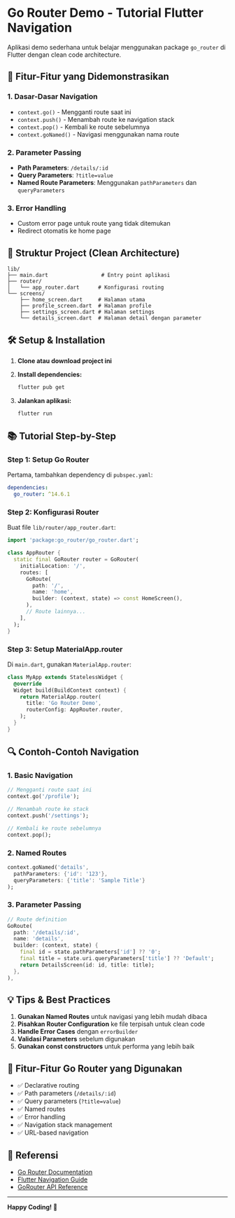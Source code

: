 # Go Router Demo - Tutorial Flutter Navigation

Aplikasi demo sederhana untuk belajar menggunakan package `go_router` di Flutter dengan clean code architecture.

## 🚀 Fitur-Fitur yang Didemonstrasikan

### 1. **Dasar-Dasar Navigation**
- `context.go()` - Mengganti route saat ini
- `context.push()` - Menambah route ke navigation stack
- `context.pop()` - Kembali ke route sebelumnya
- `context.goNamed()` - Navigasi menggunakan nama route

### 2. **Parameter Passing**
- **Path Parameters**: `/details/:id`
- **Query Parameters**: `?title=value`
- **Named Route Parameters**: Menggunakan `pathParameters` dan `queryParameters`

### 3. **Error Handling**
- Custom error page untuk route yang tidak ditemukan
- Redirect otomatis ke home page

## 📁 Struktur Project (Clean Architecture)

```
lib/
├── main.dart                 # Entry point aplikasi
├── router/
│   └── app_router.dart      # Konfigurasi routing
└── screens/
    ├── home_screen.dart     # Halaman utama
    ├── profile_screen.dart  # Halaman profile
    ├── settings_screen.dart # Halaman settings
    └── details_screen.dart  # Halaman detail dengan parameter
```

## 🛠️ Setup & Installation

1. **Clone atau download project ini**

2. **Install dependencies:**
   ```bash
   flutter pub get
   ```

3. **Jalankan aplikasi:**
   ```bash
   flutter run
   ```

## 📚 Tutorial Step-by-Step

### Step 1: Setup Go Router

Pertama, tambahkan dependency di `pubspec.yaml`:

```yaml
dependencies:
  go_router: ^14.6.1
```

### Step 2: Konfigurasi Router

Buat file `lib/router/app_router.dart`:

```dart
import 'package:go_router/go_router.dart';

class AppRouter {
  static final GoRouter router = GoRouter(
    initialLocation: '/',
    routes: [
      GoRoute(
        path: '/',
        name: 'home',
        builder: (context, state) => const HomeScreen(),
      ),
      // Route lainnya...
    ],
  );
}
```

### Step 3: Setup MaterialApp.router

Di `main.dart`, gunakan `MaterialApp.router`:

```dart
class MyApp extends StatelessWidget {
  @override
  Widget build(BuildContext context) {
    return MaterialApp.router(
      title: 'Go Router Demo',
      routerConfig: AppRouter.router,
    );
  }
}
```

## 🔍 Contoh-Contoh Navigation

### 1. Basic Navigation

```dart
// Mengganti route saat ini
context.go('/profile');

// Menambah route ke stack
context.push('/settings');

// Kembali ke route sebelumnya
context.pop();
```

### 2. Named Routes

```dart
context.goNamed('details', 
  pathParameters: {'id': '123'},
  queryParameters: {'title': 'Sample Title'}
);
```

### 3. Parameter Passing

```dart
// Route definition
GoRoute(
  path: '/details/:id',
  name: 'details',
  builder: (context, state) {
    final id = state.pathParameters['id'] ?? '0';
    final title = state.uri.queryParameters['title'] ?? 'Default';
    return DetailsScreen(id: id, title: title);
  },
),
```

## 💡 Tips & Best Practices

1. **Gunakan Named Routes** untuk navigasi yang lebih mudah dibaca
2. **Pisahkan Router Configuration** ke file terpisah untuk clean code
3. **Handle Error Cases** dengan `errorBuilder`
4. **Validasi Parameters** sebelum digunakan
5. **Gunakan const constructors** untuk performa yang lebih baik

## 🎯 Fitur-Fitur Go Router yang Digunakan

- ✅ Declarative routing
- ✅ Path parameters (`/details/:id`)
- ✅ Query parameters (`?title=value`)
- ✅ Named routes
- ✅ Error handling
- ✅ Navigation stack management
- ✅ URL-based navigation

## 📖 Referensi

- [Go Router Documentation](https://pub.dev/packages/go_router)
- [Flutter Navigation Guide](https://docs.flutter.dev/development/ui/navigation)
- [GoRouter API Reference](https://pub.dev/documentation/go_router/latest/)
---

**Happy Coding! 🚀**
